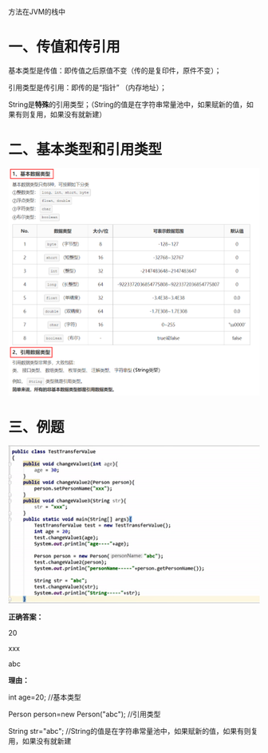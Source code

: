 方法在JVM的栈中 

# 一、传值和传引用

基本类型是传值：即传值之后原值不变（传的是复印件，原件不变）；

引用类型是传引用：即传的是“指针” （内存地址）；

String是**特殊**的引用类型；（String的值是在字符串常量池中，如果赋新的值，如果有则复用，如果没有就新建）

# 二、基本类型和引用类型

![image-20210225161148303](images\image-20210225161148303.png)

# 三、例题

![image-20210225153832521](images\image-20210225153832521.png)

**正确答案：**

20

xxx

abc

**理由：** 

int age=20;     //基本类型

Person person=new Person("abc");  //引用类型

String str="abc"; //String的值是在字符串常量池中，如果赋新的值，如果有则复用，如果没有就新建



